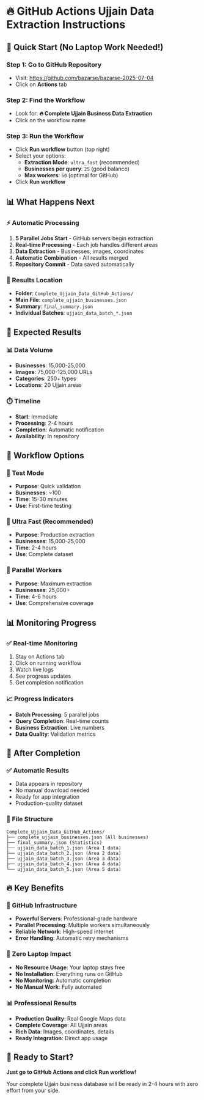 
# 🔥 GitHub Actions Ujjain Data Extraction Instructions

## 🚀 Quick Start (No Laptop Work Needed!)

### Step 1: Go to GitHub Repository
- Visit: https://github.com/bazarse/bazarse-2025-07-04
- Click on **Actions** tab

### Step 2: Find the Workflow
- Look for: **🔥 Complete Ujjain Business Data Extraction**
- Click on the workflow name

### Step 3: Run the Workflow
- Click **Run workflow** button (top right)
- Select your options:
  - **Extraction Mode**: `ultra_fast` (recommended)
  - **Businesses per query**: `25` (good balance)
  - **Max workers**: `50` (optimal for GitHub)
- Click **Run workflow**

## 📊 What Happens Next

### ⚡ Automatic Processing
1. **5 Parallel Jobs Start** - GitHub servers begin extraction
2. **Real-time Processing** - Each job handles different areas
3. **Data Extraction** - Businesses, images, coordinates
4. **Automatic Combination** - All results merged
5. **Repository Commit** - Data saved automatically

### 📁 Results Location
- **Folder**: `Complete_Ujjain_Data_GitHub_Actions/`
- **Main File**: `complete_ujjain_businesses.json`
- **Summary**: `final_summary.json`
- **Individual Batches**: `ujjain_data_batch_*.json`

## 🎯 Expected Results

### 📊 Data Volume
- **Businesses**: 15,000-25,000
- **Images**: 75,000-125,000 URLs
- **Categories**: 250+ types
- **Locations**: 20 Ujjain areas

### ⏱️ Timeline
- **Start**: Immediate
- **Processing**: 2-4 hours
- **Completion**: Automatic notification
- **Availability**: In repository

## 🔧 Workflow Options

### 🧪 Test Mode
- **Purpose**: Quick validation
- **Businesses**: ~100
- **Time**: 15-30 minutes
- **Use**: First-time testing

### 🚀 Ultra Fast (Recommended)
- **Purpose**: Production extraction
- **Businesses**: 15,000-25,000
- **Time**: 2-4 hours
- **Use**: Complete dataset

### 💪 Parallel Workers
- **Purpose**: Maximum extraction
- **Businesses**: 25,000+
- **Time**: 4-6 hours
- **Use**: Comprehensive coverage

## 📊 Monitoring Progress

### ✅ Real-time Monitoring
1. Stay on Actions tab
2. Click on running workflow
3. Watch live logs
4. See progress updates
5. Get completion notification

### 📈 Progress Indicators
- **Batch Processing**: 5 parallel jobs
- **Query Completion**: Real-time counts
- **Business Extraction**: Live numbers
- **Data Quality**: Validation metrics

## 🎉 After Completion

### ✅ Automatic Results
- Data appears in repository
- No manual download needed
- Ready for app integration
- Production-quality dataset

### 📁 File Structure
```
Complete_Ujjain_Data_GitHub_Actions/
├── complete_ujjain_businesses.json (All businesses)
├── final_summary.json (Statistics)
├── ujjain_data_batch_1.json (Area 1 data)
├── ujjain_data_batch_2.json (Area 2 data)
├── ujjain_data_batch_3.json (Area 3 data)
├── ujjain_data_batch_4.json (Area 4 data)
└── ujjain_data_batch_5.json (Area 5 data)
```

## 🔥 Key Benefits

### 💪 GitHub Infrastructure
- **Powerful Servers**: Professional-grade hardware
- **Parallel Processing**: Multiple workers simultaneously
- **Reliable Network**: High-speed internet
- **Error Handling**: Automatic retry mechanisms

### 🚀 Zero Laptop Impact
- **No Resource Usage**: Your laptop stays free
- **No Installation**: Everything runs on GitHub
- **No Monitoring**: Automatic completion
- **No Manual Work**: Fully automated

### 📊 Professional Results
- **Production Quality**: Real Google Maps data
- **Complete Coverage**: All Ujjain areas
- **Rich Data**: Images, coordinates, details
- **Ready Integration**: Direct app usage

## 🎯 Ready to Start?

**Just go to GitHub Actions and click Run workflow!**

Your complete Ujjain business database will be ready in 2-4 hours with zero effort from your side.
